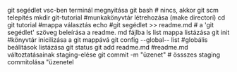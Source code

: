 git segédlet
vsc-ben terminál megnyitása git bash # nincs, akkor
git scm telepítés
mkdir git-tutorial #munkakönyvtár létrehozása (make directorí)
cd git tutorial #mappa választás
echo #git segédlet >> readme.md # a 'git segédlet' szöveg beleírása a readme. md fájlba
ls list mappa listázása
git init #könyvtár inicilizása a git mappává
git config --global-- list #globális beálítások listázása
git status
git add readme.md #readme.md változtatásainak staging-elése
git commit -m "üzenet" # össszes staging commitolása "üzenetel
